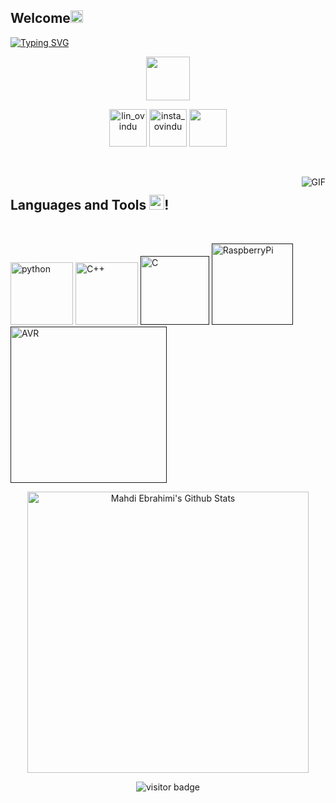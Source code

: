 ## Welcome<img src="https://github.com/TheDudeThatCode/TheDudeThatCode/blob/master/Assets/Earth.gif" width="20px">

[![Typing SVG](https://readme-typing-svg.herokuapp.com?font=Architects+Daughter&color=15C4DB&size=30&lines=it's+Mahdi%F0%9F%91%8B%F0%9F%8F%BC;Python%F0%9F%90%8D;C%2B%2B%F0%9F%92%80;AI%F0%9F%A4%96;IoT%F0%9F%8C%90)](https://git.io/typing-svg)

<p align="center">
</a>
 <a href = "https://discord.gg/AgPKAnWn"><img align="center" src="https://cdn-icons-png.flaticon.com/512/2111/2111370.png" width="70" /></a>
</p>

<p align="center">
<a href="https://www.linkedin.com/in/mahdi-ebrahimi-23381a203/" target="blank"><img align="center" src="https://img.icons8.com/bubbles/50/000000/linkedin.png" alt="lin_ovindu" width="60" /></a>  
<a href="https://www.instagram.com/mahdiebi.dev/" target="blank"><img align="center" src="https://img.icons8.com/bubbles/50/000000/instagram.png" alt="insta_ovindu" width="60" /></a>
 <a href = "mailto:%20mahdiebi.exe@gmail.com"><img align="center" src="https://img.icons8.com/bubbles/50/000000/gmail.png" width="60" /></a>
</p>

<br />
<br />

  <img align="right" alt="GIF" src="https://media.giphy.com/media/836HiJc7pgzy8iNXCn/giphy.gif" />
 

## Languages and Tools <img src="https://media.giphy.com/media/iY8CRBdQXODJSCERIr/giphy.gif" width="24px">!

<br />

[<img src="https://cdn.iconscout.com/icon/free/png-256/python-3521655-2945099.png" alt="python" width="100">](https://docs.python.org/3/library/index.html)
[<img src="https://user-images.githubusercontent.com/42747200/46140125-da084900-c26d-11e8-8ea7-c45ae6306309.png" alt="C++" width="100">](https://www.cplusplus.com/)
[<img src="https://cdn.iconscout.com/icon/free/png-256/c-57-1175191.png" alt="C" width="110">]()
[<img src="https://icon-library.com/images/raspberry-pi-icon-png/raspberry-pi-icon-png-11.jpg" alt="RaspberryPi" width="130">]()
[<img src="https://upload.wikimedia.org/wikipedia/commons/thumb/9/96/Avr_logo.svg/1200px-Avr_logo.svg.png" alt="AVR" width="250">]()


<p align='center'>
  <img align="center" src="https://github-readme-stats.vercel.app/api/top-langs?username=mahdi-ebrahimi-per&show_icons=true&locale=en&layout=compact&theme=tokyonight" alt="Mahdi Ebrahimi's Github Stats" width="450">
</p>


<p align='center'>
  <img src="https://visitor-badge.glitch.me/badge?page_id=mahdi-ebrahimi-per" alt="visitor badge"/>
</p>

<!---
mahdi-ebrahimi-per/mahdi-ebrahimi-per is a ✨ special ✨ repository because its `README.md` (this file) appears on your GitHub profile.
You can click the Preview link to take a look at your changes.
--->
